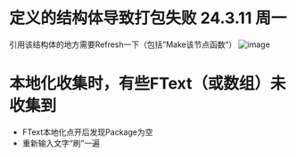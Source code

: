 
# 定义的结构体导致打包失败 24.3.11 周一
  引用该结构体的地方需要Refresh一下（包括”Make该节点函数“）
  ![image](https://github.com/lanwu5/lantz.github.io/assets/42904565/7423f0f5-5ed8-4425-a39e-7c52ab4b39b5)

# 本地化收集时，有些FText（或数组）未收集到
  - FText本地化点开后发现Package为空
  - 重新输入文字“刷”一遍
